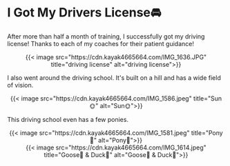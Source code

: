 # I Got My Drivers License🚘

After more than half a month of training, I successfully got my driving license! Thanks to each of my coaches for their patient guidance!
<!--more-->

<div align="center">
{{< image src="https://cdn.kayak4665664.com/IMG_1636.JPG" title="driving license" alt="driving license">}}
</div>

I also went around the driving school. It's built on a hill and has a wide field of vision.

<div align="center">
{{< image src="https://cdn.kayak4665664.com/IMG_1586.jpeg" title="Sun🌞" alt="Sun🌞">}}
</div>

This driving school even has a few ponies.

<div align="center">
{{< image src="https://cdn.kayak4665664.com/IMG_1581.jpeg" title="Pony🐴" alt="Pony🐴">}}
</div>

<div align="center">
{{< image src="https://cdn.kayak4665664.com/IMG_1614.jpeg" title="Goose🦢 & Duck🦆" alt="Goose🦢 & Duck🦆">}}
</div>
